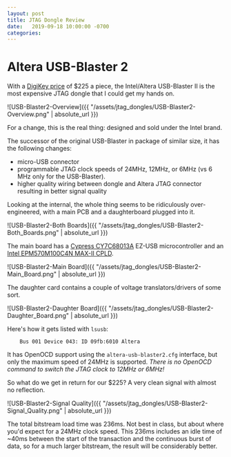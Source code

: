 ```yaml
---
layout: post
title: JTAG Dongle Review
date:   2019-09-18 10:00:00 -0700
categories:
---
```


# Altera USB-Blaster 2

With a [DigiKey price](https://www.digikey.com/products/en?mpart=PL-USB2-BLASTER&v=544) of $225 a piece, 
the Intel/Altera USB-Blaster II is the most expensive JTAG dongle that I could get my hands on. 

![USB-Blaster2-Overview]({{ "/assets/jtag_dongles/USB-Blaster2-Overview.png" | absolute_url }})

For a change, this is the real thing: designed and sold under the Intel brand.

The successor of the original USB-Blaster in package of similar size, it has the 
following changes:

* micro-USB connector
* programmable JTAG clock speeds of  24MHz, 12MHz, or 6MHz (vs 6 MHz only for the USB-Blaster).
* higher quality wiring between dongle and Altera JTAG connector resulting in better signal quality

Looking at the internal, the whole thing seems to be ridiculously over-engineered, with a
main PCB and a daughterboard plugged into it.

![USB-Blaster2-Both Boards]({{ "/assets/jtag_dongles/USB-Blaster2-Both_Boards.png" | absolute_url }})

The main board has a [Cypress CY7C68013A](https://www.cypress.com/file/138911/download) EZ-USB 
microcontroller and an [Intel EPM570M100C4N MAX-II CPLD](https://www.intel.com/content/dam/www/programmable/us/en/pdfs/literature/pt/max-v-n-ii-cpld-features.pdf).

![USB-Blaster2-Main Board]({{ "/assets/jtag_dongles/USB-Blaster2-Main_Board.png" | absolute_url }})

The daughter card contains a couple of voltage translators/drivers of some sort.

![USB-Blaster2-Daughter Board]({{ "/assets/jtag_dongles/USB-Blaster2-Daughter_Board.png" | absolute_url }})

Here's how it gets listed with `lsusb`:

```
    Bus 001 Device 043: ID 09fb:6010 Altera 
```

It has OpenOCD support using the `altera-usb-blaster2.cfg` interface, but only the maximum speed of 24MHz is
supported.
*There is no OpenOCD command to switch the JTAG clock to 12MHz or 6MHz!*

So what do we get in return for our $225? A very clean signal with almost no reflection.

![USB-Blaster2-Signal Quality]({{ "/assets/jtag_dongles/USB-Blaster2-Signal_Quality.png" | absolute_url }})

The total bitstream load time was 236ms. Not best in class, but about where you'd expect for a 24MHz clock speed.
This 236ms includes an idle time of ~40ms between the start of the transaction and the continuous burst of data,
so for a much larger bitstream, the result will be considerably better.
